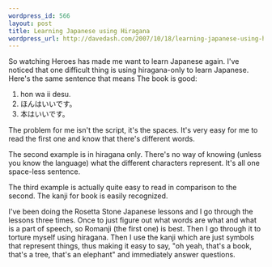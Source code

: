 ```yaml
--- 
wordpress_id: 566
layout: post
title: Learning Japanese using Hiragana
wordpress_url: http://davedash.com/2007/10/18/learning-japanese-using-hiragana/
---
```

So watching Heroes has made me want to learn Japanese again.  I've noticed that one difficult thing is using hiragana-only to learn Japanese.  Here's the same sentence that means The book is good:

1. hon wa ii desu.
2. &#12411;&#12435;&#12399;&#12356;&#12356;&#12391;&#12377;&#12290;
3. &#26412;&#12399;&#12356;&#12356;&#12391;&#12377;&#12290;

The problem for me isn't the script, it's the spaces.  It's very easy for me to read the first one and know that there's different words.

The second example is in hiragana only.  There's no way of knowing (unless you know the language) what the different characters represent.  It's all one space-less sentence.

The third example is actually quite easy to read in comparison to the second.  The kanji for book is easily recognized.

I've been doing the Rosetta Stone Japanese lessons and I go through the lessons three times.  Once to just figure out what words are what and what is a part of speech, so Romanji (the first one) is best.  Then I go through it to torture myself using hiragana.  Then I use the kanji which are just symbols that represent things, thus making it easy to say, "oh yeah, that's a book, that's a tree, that's an elephant" and immediately answer questions.

